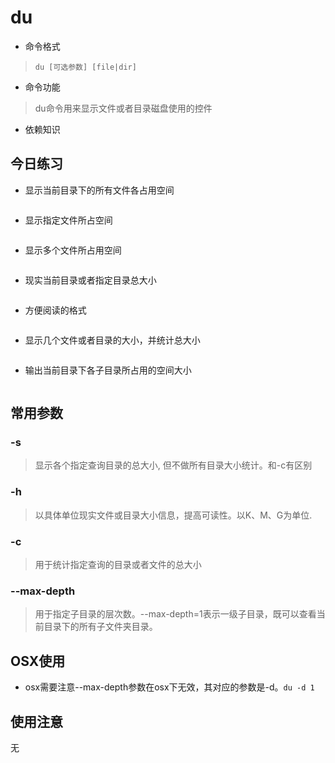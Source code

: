 # du
- 命令格式
> `du [可选参数] [file|dir]`
- 命令功能
> du命令用来显示文件或者目录磁盘使用的控件
- 依赖知识 
## 今日练习
- 显示当前目录下的所有文件各占用空间

```bash

```

- 显示指定文件所占空间

```bash

```

- 显示多个文件所占用空间

```bash

```

- 现实当前目录或者指定目录总大小

```bash

```

- 方便阅读的格式

```bash

```

- 显示几个文件或者目录的大小，并统计总大小

```bash

```

- 输出当前目录下各子目录所占用的空间大小

```bash

```

## 常用参数
### -s
> 显示各个指定查询目录的总大小, 但不做所有目录大小统计。和-c有区别
### -h
> 以具体单位现实文件或目录大小信息，提高可读性。以K、M、G为单位.
### -c
> 用于统计指定查询的目录或者文件的总大小
### --max-depth
> 用于指定子目录的层次数。--max-depth=1表示一级子目录，既可以查看当前目录下的所有子文件夹目录。

## OSX使用
- osx需要注意--max-depth参数在osx下无效，其对应的参数是-d。`du -d 1`

## 使用注意
无


